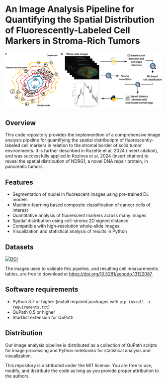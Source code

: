 # An Image Analysis Pipeline for Quantifying the Spatial Distribution of Fluorescently-Labeled Cell Markers in Stroma-Rich Tumors

![StromaCellMarkerQuant](images/fig1_workflow.png)

## Overview
This code repository provides the implementtion of a comprehensive image analysis pipeline for quantifying the spatial distributipm of fluorescently-labeled cell markers in relation to the stromal border of solid tumor environments. It is further described in Ruzette et al, 2024 (insert citation), and was successfully applied in Kozlova et al, 2024 (insert citation) to reveal the spatial distribution of NDRG1, a novel DNA repair protein, in pancreatic tumors. 


## Features
- Segmentation of nuclei in fluorescent images using pre-trained DL models
- Machine-learning based composite classification of cancer cells of interest
- Quantitative analysis of fluorescent markers across many images
- Spatial distribution using cell-stroma 2D signed distance
- Compatible with high-resolution whole-slide images 
- Visualization and statistical analysis of results in Python

## Datasets
[![DOI](https://zenodo.org/badge/DOI/10.5281/zenodo.13122087.svg)](https://doi.org/10.5281/zenodo.13122087)

The images used to validate this pipeline, and resulting cell measurements tables, are free to download at https://doi.org/10.5281/zenodo.13122087.

## Software requirements
- Python 3.7 or higher (install required packages with `pip install -r requirements.txt`)
- QuPath 0.5 or higher
- StarDist extension for QuPath

## Distribution
Our image analysis pipeline is distributed as a collection of QuPath scripts for image processing and Python notebooks for statistical analysis and visualization.

This repository is distributed under the MIT license. You are free to use, modify, and distribute the code as long as you provide proper attribution to the authors.